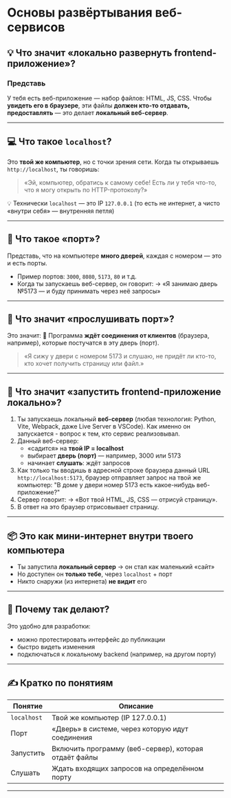 # Основы развёртывания веб-сервисов

## 💡 Что значит «локально развернуть frontend-приложение»?

### Представь

У тебя есть веб-приложение — набор файлов: HTML, JS, CSS.
Чтобы **увидеть его в браузере**, эти файлы **должен кто-то отдавать, предоставлять** — это делает **локальный веб-сервер**.

---

## 💻 Что такое `localhost`?

Это **твой же компьютер**, но с точки зрения сети.
Когда ты открываешь `http://localhost`, ты говоришь:

> «Эй, компьютер, обратись к самому себе! Есть ли у тебя что-то, что я могу открыть по HTTP-протоколу?»

💡 Технически `localhost` — это IP `127.0.0.1`
(то есть не интернет, а чисто «внутри себя» — внутренняя петля)

---

## 🔢 Что такое «порт»?

Представь, что на компьютере **много дверей**, каждая с номером — это и есть порты.

* Пример портов: `3000`, `8080`, `5173`, `80` и т.д.
* Когда ты запускаешь веб-сервер, он говорит:
  → «Я занимаю дверь №5173 — и буду принимать через неё запросы»

---

## 🧏 Что значит «прослушивать порт»?

Это значит:
🔁 Программа **ждёт соединения от клиентов** (браузера, например), которые постучатся в эту дверь (порт).

> «Я сижу у двери с номером 5173 и слушаю, не придёт ли кто-то, кто хочет получить страницу или файл.»

---

## 🚀 Что значит «запустить frontend-приложение локально»?

1. Ты запускаешь локальный **веб-сервер** (любая технология: Python, Vite, Webpack, даже Live Server в VSCode). Как именно он запускается - вопрос к тем, кто сервис реализовывал.
2. Данный веб-сервер:
   * «садится» на **твой IP = localhost**
   * выбирает **дверь (порт)** — например, 3000 или 5173
   * начинает **слушать**: ждёт запросов
3. Как только ты вводишь в адресной строке браузера данный URL `http://localhost:5173`, браузер отправляет запрос на твой же компьютер: "В доме у двери номер 5173 есть какое-нибудь веб-приложение?"
4. Сервер говорит:
   → «Вот твой HTML, JS, CSS — отрисуй страницу».
5. В ответ на это браузер отрисовывает страницу.

---

## 📦 Это как мини-интернет внутри твоего компьютера

* Ты запустила **локальный сервер** → он стал как маленький «сайт»
* Но доступен он **только тебе**, через `localhost` + порт
* Никто снаружи (из интернета) **не видит** его

---

## 🧠 Почему так делают?

Это удобно для разработки:

* можно протестировать интерфейс до публикации
* быстро видеть изменения
* подключаться к локальному backend (например, на другом порту)

---

## ✍️ Кратко по понятиям

| Понятие     | Описание                                              |
| ----------- | ----------------------------------------------------- |
| `localhost` | Твой же компьютер (IP 127.0.0.1)                      |
| Порт        | «Дверь» в системе, через которую идут соединения      |
| Запустить   | Включить программу (веб-сервер), которая отдаёт файлы |
| Слушать     | Ждать входящих запросов на определённом порту         |

---

